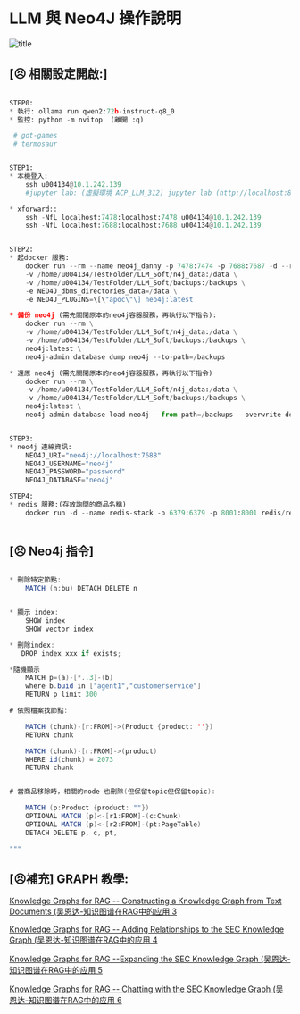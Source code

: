 #  LLM 與 Neo4J 操作說明


![title](./png/hole.png)


## [😣 相關設定開啟:] 
```python

STEP0: 
* 執行: ollama run qwen2:72b-instruct-q8_0
* 監控: python -m nvitop  (離開 :q)

 # got-games
 # termosaur


STEP1:　
* 本機登入: 
    ssh u004134@10.1.242.139
    #jupyter lab: (虛擬環境 ACP_LLM_312) jupyter lab (http://localhost:8891 密碼 004134)

* xforward::
    ssh -NfL localhost:7478:localhost:7478 u004134@10.1.242.139
    ssh -NfL localhost:7688:localhost:7688 u004134@10.1.242.139


STEP2:  
* 起docker 服務:
    docker run --rm --name neo4j_danny -p 7478:7474 -p 7688:7687 -d --rm -e NEO4J_AUTH=neo4j/password  \
    -v /home/u004134/TestFolder/LLM_Soft/n4j_data:/data \
    -v /home/u004134/TestFolder/LLM_Soft/backups:/backups \
    -e NEO4J_dbms_directories_data=/data \
    -e NEO4J_PLUGINS=\[\"apoc\"\] neo4j:latest

* 備份 neo4j (需先關閉原本的neo4j容器服務，再執行以下指令):    
    docker run --rm \
    -v /home/u004134/TestFolder/LLM_Soft/n4j_data:/data \
    -v /home/u004134/TestFolder/LLM_Soft/backups:/backups \
    neo4j:latest \
    neo4j-admin database dump neo4j --to-path=/backups

* 還原 neo4j (需先關閉原本的neo4j容器服務，再執行以下指令)
    docker run --rm \
    -v /home/u004134/TestFolder/LLM_Soft/n4j_data:/data \
    -v /home/u004134/TestFolder/LLM_Soft/backups:/backups \
    neo4j:latest \
    neo4j-admin database load neo4j --from-path=/backups --overwrite-destination


STEP3: 
* neo4j 連線資訊:
    NEO4J_URI="neo4j://localhost:7688"
    NEO4J_USERNAME="neo4j"
    NEO4J_PASSWORD="password"
    NEO4J_DATABASE="neo4j"

STEP4: 
* redis 服務:(存放詢問的商品名稱)
    docker run -d --name redis-stack -p 6379:6379 -p 8001:8001 redis/redis-stack:latest
    
```




## [😣 Neo4j 指令] 

```java 

* 刪除特定節點: 
    MATCH (n:bu) DETACH DELETE n


* 顯示 index:
    SHOW index
    SHOW vector index

* 刪除index: 
   DROP index xxx if exists; 

*隨機顯示
    MATCH p=(a)-[*..3]-(b)
    where b.buid in ["agent1","customerservice"] 
    RETURN p limit 300

# 依照檔案找節點:

    MATCH (chunk)-[r:FROM]->(Product {product: ''})
    RETURN chunk

    MATCH (chunk)-[r:FROM]->(product)
    WHERE id(chunk) = 2073
    RETURN chunk


# 當商品移除時，相關的node 也刪除(但保留topic但保留topic): 

    MATCH (p:Product {product: ""})
    OPTIONAL MATCH (p)<-[r1:FROM]-(c:Chunk)
    OPTIONAL MATCH (p)<-[r2:FROM]-(pt:PageTable)
    DETACH DELETE p, c, pt, 

"""

```
## [😣補充]  GRAPH 教學: 
[Knowledge Graphs for RAG -- Constructing a Knowledge Graph from Text Documents (吴恩达-知识图谱在RAG中的应用 3](https://blog.csdn.net/weixin_40959890/article/details/136993722)


[Knowledge Graphs for RAG -- Adding Relationships to the SEC Knowledge Graph (吴恩达-知识图谱在RAG中的应用 4](https://blog.csdn.net/weixin_40959890/article/details/137025511)


[Knowledge Graphs for RAG --Expanding the SEC Knowledge Graph (吴恩达-知识图谱在RAG中的应用 5](https://blog.csdn.net/weixin_40959890/article/details/137167045)

[Knowledge Graphs for RAG -- Chatting with the SEC Knowledge Graph (吴恩达-知识图谱在RAG中的应用 6](https://blog.csdn.net/weixin_40959890/article/details/137565647)

</br>